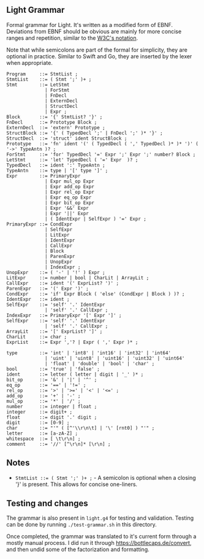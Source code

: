## Light Grammar
Formal grammar for Light. It's written as a modified form of EBNF. Deviations from EBNF should be obvious are mainly for more concise ranges and repetition, similar to the [W3C's notation](https://www.w3.org/TR/xquery-31/#EBNFNotation).

Note that while semicolons are part of the formal for simplicity, they are optional in practice. Similar to Swift and Go, they are inserted by the lexer when appropriate.

```ebnf
Program     ::= StmtList ;
StmtList    ::= ( Stmt ';' )+ ;
Stmt        ::= LetStmt
              | ForStmt
              | FnDecl
              | ExternDecl
              | StructDecl
              | Expr ;
Block       ::= '{' StmtList? '}' ;
FnDecl      ::= Prototype Block ;
ExternDecl  ::= 'extern' Prototype ;
StructBlock ::= '{' ( TypedDecl ';' | FnDecl ';' )* '}' ;
StructDecl  ::= 'struct' ident StructBlock ;
Prototype   ::= 'fn' ident '(' ( TypedDecl ( ',' TypedDecl )* )* ')' ( '->' TypeAntn )? ;
ForStmt     ::= 'for' TypedDecl '=' Expr ';' Expr ';' number? Block ;
LetStmt     ::= 'let' TypedDecl ( '=' Expr  )? ;
TypedDecl   ::= ident ':' TypeAntn ;
TypeAntn    ::= type | '[' type ']' ;
Expr        ::= PrimaryExpr
              | Expr mul_op Expr
              | Expr add_op Expr
              | Expr rel_op Expr
              | Expr eq_op Expr
              | Expr bit_op Expr
              | Expr '&&' Expr
              | Expr '||' Expr
              | ( IdentExpr | SelfExpr ) '=' Expr ;
PrimaryExpr ::= CondExpr
              | SelfExpr
              | LitExpr
              | IdentExpr
              | CallExpr
              | Block
              | ParenExpr
              | UnopExpr
              | IndexExpr ;
UnopExpr    ::= ( '-' | '!' ) Expr ;
LitExpr     ::= number | bool | CharLit | ArrayLit ;
CallExpr    ::= ident '(' ExprList? ')' ;
ParenExpr   ::= '(' Expr ')' ;
CondExpr    ::= 'if' Expr Block ( 'else' (CondExpr | Block ) )? ;
IdentExpr   ::= ident ;
SelfExpr    ::= 'self' '.' IdentExpr
              | 'self' '.' CallExpr ;
IndexExpr   ::= PrimaryExpr '[' Expr ']' ;
SelfExpr    ::= 'self' '.' IdentExpr
              | 'self' '.' CallExpr ;
ArrayLit    ::= '[' ExprList? ']' ;
CharLit     ::= char ;
ExprList    ::= Expr ','? | Expr ( ',' Expr )* ;

type        ::= 'int' | 'int8' | 'int16' | 'int32' | 'int64'
              | 'uint' | 'uint8' | 'uint16' | 'uint32' | 'uint64'
              | 'float' | 'double' | 'bool' | 'char' ;
bool        ::= 'true' | 'false' ;
ident       ::= letter ( letter | digit | '_' )* ;
bit_op      ::= '&' | '|' | '^' ;
eq_op       ::= '==' | '!=' ;
rel_op      ::= '>' | '>=' | '<' | '<=' ;
add_op      ::= '+' | '-' ;
mul_op      ::= '*' | '/' ;
number      ::= integer | float ;
integer     ::= digit+ ;
float       ::= digit '.' digit ;
digit       ::= [0-9] ;
char        ::= "'" ( [^'\\r\n\t] | '\' [rnt0] ) "'" ;
letter      ::= [a-zA-Z] ;
whitespace  ::= [ \t\r\n] ;
comment     ::= '//' [^\r\n]* [\r\n] ;
```

## Notes
- `StmtList ::= ( Stmt ';' )+ ;` - A semicolon is optional when a closing '}' is present. This allows for concise one-liners.

## Testing and changes
The grammar is also present in `light.g4` for testing and validation. Testing can be done by running `./test-grammar.sh` in this directory.

Once completed, the grammar was translated to it's current form through a mostly manual process. I did run it through https://bottlecaps.de/convert, and then undid some of the factorization and formatting.
